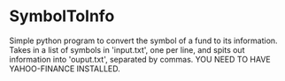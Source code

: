 # SymbolToInfo
Simple python program to convert the symbol of a fund to its information. Takes in a list of symbols in 'input.txt', one per line, and spits out information into 'ouput.txt', separated by commas. YOU NEED TO HAVE YAHOO-FINANCE INSTALLED.
